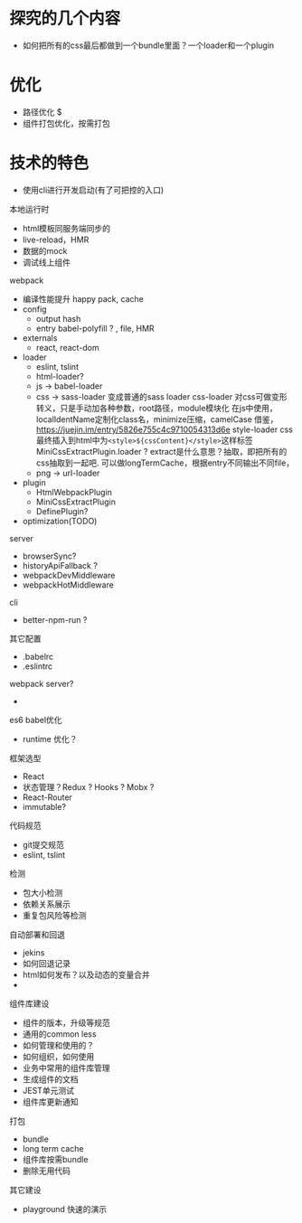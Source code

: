 # 探究的几个内容

* 如何把所有的css最后都做到一个bundle里面？一个loader和一个plugin

# 优化

* 路径优化 $
* 组件打包优化，按需打包

# 技术的特色

* 使用cli进行开发启动(有了可把控的入口)

本地运行时

* html模板同服务端同步的
* live-reload，HMR
* 数据的mock
* 调试线上组件

webpack

* 编译性能提升 happy pack, cache
* config
    * output hash
    * entry babel-polyfill ? , file, HMR
* externals 
    * react, react-dom
* loader 
    * eslint, tslint
    * html-loader?
    * js -> babel-loader
    * css -> 
        sass-loader 变成普通的sass loader
        css-loader 对css可做变形转义，只是手动加各种参数，root路径，module模块化 在js中使用，localIdentName定制化class名，minimize压缩，camelCase
            借鉴，https://juejin.im/entry/5826e755c4c9710054313d6e
        style-loader css最终插入到html中为`<style>${cssContent}</style>`这样标签
        MiniCssExtractPlugin.loader ? extract是什么意思？抽取，即把所有的css抽取到一起吧. 可以做longTermCache，根据entry不同输出不同file，
    * png -> url-loader
* plugin 
    * HtmlWebpackPlugin
    * MiniCssExtractPlugin
    * DefinePlugin?
* optimization(TODO)

server

* browserSync?
* historyApiFallback ?
* webpackDevMiddleware
* webpackHotMiddleware

cli 

* better-npm-run ? 

其它配置

* .babelrc
* .eslintrc

webpack server?

* 

es6 babel优化

* runtime 优化？

框架选型

* React
* 状态管理？Redux ? Hooks ? Mobx ?
* React-Router
* immutable?

代码规范

* git提交规范
* eslint, tslint

检测

* 包大小检测
* 依赖关系展示
* 重复包风险等检测

自动部署和回退

* jekins
* 如何回退记录
* html如何发布？以及动态的变量合并
* 

组件库建设

* 组件的版本，升级等规范
* 通用的common less
* 如何管理和使用的？
* 如何组织，如何使用
* 业务中常用的组件库管理
* 生成组件的文档
* JEST单元测试
* 组件库更新通知

打包

* bundle
* long term cache
* 组件库按需bundle
* 删除无用代码

其它建设

* playground 快速的演示
